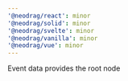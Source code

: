 ```yaml
---
'@neodrag/react': minor
'@neodrag/solid': minor
'@neodrag/svelte': minor
'@neodrag/vanilla': minor
'@neodrag/vue': minor
---
```


Event data provides the root node
